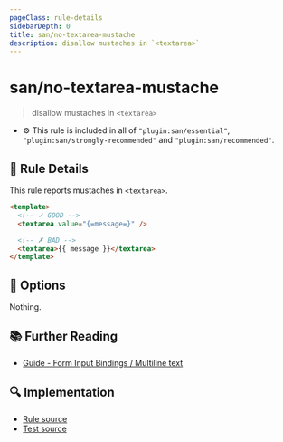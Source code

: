 ```yaml
---
pageClass: rule-details
sidebarDepth: 0
title: san/no-textarea-mustache
description: disallow mustaches in `<textarea>`
---
```

# san/no-textarea-mustache
> disallow mustaches in `<textarea>`

- :gear: This rule is included in all of `"plugin:san/essential"`, `"plugin:san/strongly-recommended"` and `"plugin:san/recommended"`.

## :book: Rule Details

This rule reports mustaches in `<textarea>`.

<eslint-code-block :rules="{'san/no-textarea-mustache': ['error']}">

```html
<template>
  <!-- ✓ GOOD -->
  <textarea value="{=message=}" />

  <!-- ✗ BAD -->
  <textarea>{{ message }}</textarea>
</template>
```

</eslint-code-block>

## :wrench: Options

Nothing.

## :books: Further Reading

- [Guide - Form Input Bindings / Multiline text](https://baidu.github.io/san/tutorial/form/#输入框)

## :mag: Implementation

- [Rule source](https://github.com/ecomfe/eslint-plugin-san/blob/main/lib/rules/no-textarea-mustache.js)
- [Test source](https://github.com/ecomfe/eslint-plugin-san/tree/main/__tests__/lib/rules/no-textarea-mustache.test.js)
